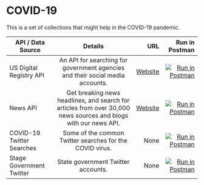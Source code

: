# COVID-19
This is a set of collections that might help in the COVID-19 pandemic.

| API / Data Source        |      Details                |  URL        |  Run in Postman |
|--------------------------|:---------------------------:|------------:|----------------:|
| US Digital Registry API  |  An API for searching for government agencies and their social media accounts. | [Website](https://open.gsa.gov/api/digital-registry/) | [![Run in Postman](https://run.pstmn.io/button.svg)](https://app.getpostman.com/run-collection/f6274136c35bd68815e5) |
| News API |  Get breaking news headlines, and search for articles from over 30,000 news sources and blogs with our news API.   |  [Website](https://newsapi.org/) |[![Run in Postman](https://run.pstmn.io/button.svg)](https://app.getpostman.com/run-collection/c7e73f732ff55688bf05)|
| COVID-19 Twitter Searches |  Some of the common Twitter searches for the COVID virus. |  None |[![Run in Postman](https://run.pstmn.io/button.svg)](https://app.getpostman.com/run-collection/8c6b44159877ca77c0a4)|
| Stage Government Twitter |  State government Twitter accounts. |  None |[![Run in Postman](https://run.pstmn.io/button.svg)](https://app.getpostman.com/run-collection/4ed86add39113bc0a12e)|
